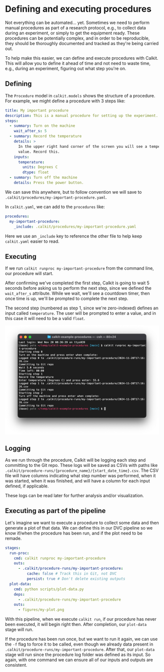 # Defining and executing procedures

Not everything can be automated... yet.
Sometimes we need to perform manual procedures as part of a research
protocol, e.g.,
to collect data during an experiment,
or simply to get the equipment ready.
These procedures can be potentially complex,
and in order to be reproducible,
they should be thoroughly documented and tracked as they're being
carried out.

To help make this easier,
we can define and execute procedures with Calkit.
This will allow you to define it ahead of time and not need to waste
time, e.g., during an experiment, figuring out what step you're on.

## Defining

The `Procedure` model in `calkit.models` shows the structure of a procedure.
For example, we might define a procedure with 3 steps like:

```yaml
title: My important procedure
description: This is a manual procedure for setting up the experiment.
steps:
  - summary: Turn on the machine
    wait_after_s: 5
  - summary: Record the temperature
    details: >
      In the upper right hand corner of the screen you will see a temperature
      value. Record this.
    inputs:
      temperature:
        units: Degrees C
        dtype: float
  - summary: Turn off the machine
    details: Press the power button.
```

We can save this anywhere, but to follow convention we will save to
`.calkit/procedures/my-important-procedure.yaml`.

In `calkit.yaml`, we can add to the `procedures` like:

```yaml
procedures:
  my-important-procedure:
    _include: .calkit/procedures/my-important-procedure.yaml
```

Here we use an `_include` key to reference the other file to help keep
`calkit.yaml` easier to read.

## Executing

If we run `calkit runproc my-important-procedure` from the command line,
our procedure will start.

After confirming we've completed the first step,
Calkit is going to wait 5 seconds before asking us to perform the next
step, since we defined the `wait_after_s` attribute.
While we wait, we'll see a countdown timer, then once time is up,
we'll be prompted to complete the next step.

The second step (numbered as step 1, since we're zero-indexed)
defines an input called `temperature`.
The user will be prompted to enter a value, and in this case it will need to
be a valid `float`.

![Running the procedure](img/run-proc.png)

## Logging

As we run through the procedure, Calkit will be logging each step
and committing to the Git repo.
These logs will be saved as CSVs with paths like
`.calkit/procedure-runs/{procedure_name}/{start_date_time}.csv`.
The CSV file will have columns indicating what step number was performed,
when it was started, when it was finished, and will have a column
for each input defined, if applicable.

These logs can be read later for further analysis and/or visualization.

## Executing as part of the pipeline

Let's imagine we want to execute a procedure to collect some data
and then generate a plot of that data.
We can define this in our DVC pipeline so we know if/when the procedure
has been run, and if the plot need to be remade.

```yaml
stages:
  run-proc:
    cmd: calkit runproc my-important-procedure
    outs:
      - .calkit/procedure-runs/my-important-procedure:
          cache: false # Track this in Git, not DVC
          persist: true # Don't delete existing outputs
  plot-data:
    cmd: python scripts/plot-data.py
    deps:
      - .calkit/procedure-runs/my-important-procedure
    outs:
      - figures/my-plot.png
```

With this pipeline, when we execute `calkit run`,
if our procedure has never been executed, it will begin right then.
After completion, our `plot-data` stage will run.

If the procedure has been run once,
but we want to run it again, we can use the `-f` flag to force
it to be called, even though we already data present in
`.calkit/procedure-runs/my-important-procedure`.
After that, our `plot-data` stage will run since the procedure log folder
was defined as its input.
So again, with one command we can ensure all of our inputs and outputs are
consistent.
